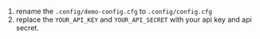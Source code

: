 1. rename the `.config/demo-config.cfg` to `.config/config.cfg`
2. replace the `YOUR_API_KEY` and `YOUR_API_SECRET` with your api key and api secret.